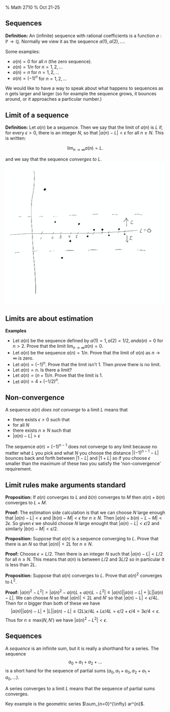 % Math 2710
% Oct 21-25

## Sequences

**Definition:** An (infinite) sequence with rational coefficients is a function $a:\mathbb{P}\to\mathbb{Q}$.  Normally we view
it as the sequence $a(1),a(2),\ldots$.

Some examples:

- $a(n)=0$ for all $n$ (the zero sequence).
- $a(n)=1/n$ for $n=1,2,\ldots$
- $a(n)=n$ for $n=1,2,\ldots$
- $a(n)=(-1)^n$ for $n=1,2,\ldots$

We would like to have a way to speak about what happens to sequences as $n$ gets larger and larger (so for example the sequence
grows, it bounces around, or it approaches a particular number.)

## Limit of a sequence

**Definition:** Let $a(n)$ be a sequence.  Then we say that the limit of $a(n)$ is $L$ if, for every $\epsilon>0$, there is an integer
$N$, so that $|a(n)-L|<\epsilon$ for all $n\ge N$.   This is written:

$$
\lim_{n\to\infty} a(n)=L.
$$

and we say that the sequence *converges to $L$*.
![](seq.png)

## Limits are about estimation

**Examples** 

- Let $a(n)$ be the sequence defined by $a(1)=1, a(2)=1/2, and a(n)=0$ for $n>2$.  Prove that the limit $\lim_{n\to\infty} a(n)=0$.
- Let $a(n)$ be the sequence $a(n)=1/n$.  Prove that the limit of $a(n)$ as $n\to\infty$ is zero.
- Let $a(n)=(-1)^{n}$.  Prove that the limit isn't $1$.  Then prove there is no limit.
- Let $a(n)=n$.  Is there a limit?
- Let $a(n)=(n+1)/n$.  Prove that the limit is $1$.
- Let $a(n)=4+(-1/2)^{n}$.  


## Non-convergence

A sequence $a(n)$  *does not converge* to a limit $L$ means that
- there exists $\epsilon>0$ such that
- for all $N$
- there exists $n\ge N$ such that
- $|a(n)-L|>\epsilon$

The sequence $a(n)=(-1)^{n-1}$ does not converge to any limit because no matter what $L$ you pick and what $N$ you choose the distance $|(-1)^{n-1}-L|$ 
bounces back and forth between $|1-L|$ and $|1+L|$ so if you choose $\epsilon$ smaller than the maximum of these two you satisfy the 'non-convergence'
requirement.

## Limit rules make arguments standard

**Proposition:** If $a(n)$ converges to $L$ and $b(n)$ converges to $M$ then $a(n)+b(n)$ converges to $L+M$.  

**Proof:** The estimation side calculation is that we can choose $N$ large enough that $|a(n)-L|<\epsilon$  and $|b(n)-M|<\epsilon$ for $n\ge N$.
Then $|a(n)+b(n)-L-M|<2\epsilon$.  So given $\epsilon$ we should choose $N$ large enought that $|a(n)-L|<\epsilon/2$ and similarly $|b(n)-M|<\epsilon/2$.

**Proposition:** Suppose that $a(n)$ is a sequence converging to $L$.  Prove that there is an $N$ so that $|a(n)|<2L$ for $n\ge N$. 

**Proof:** Choose $\epsilon=L/2$.  Then there is an integer $N$ such that $|a(n)-L|<L/2$ for all $n\ge N$.  This means that $a(n)$ is between $L/2$ and $3L/2$
so in particular it is less than $2L$.  

**Proposition:** Suppose that $a(n)$ converges to $L$.  Prove that $a(n)^2$ converges to $L^2$.  

**Proof:** $|a(n)^2-L^2|=|a(n)^2-a(n)L+a(n)L-L^2|\le |a(n)||a(n)-L| + |L||a(n)-L|$.  We can choose $N$ so that $|a(n)|<2L$ and $N'$ so that $|a(n)-L|<\epsilon/4L$.
Then for $n$ bigger than both of these we have 
$$|a(n)||a(n)-L|+|L||a(n)-L|\le (2L)\epsilon/4L+L\epsilon/4L=\epsilon/2+\epsilon/4=3\epsilon/4<\epsilon.$$
Thus for $n\ge\mathrm{max}(N,N')$ we have $|a(n)^2-L^2|<\epsilon.$


## Sequences

A *sequence* is an infinite sum, but it is really a shorthand for a series.  The sequence
$$
a_0+a_1+a_2+\ldots
$$
is a short hand for the sequence of partial sums $(a_0,a_1+a_0,a_2+a_1+a_0,\ldots)$.

A series converges to a limit $L$ means that the sequence of partial sums converges.

Key example is the geometric series $\sum_{n=0}^{\infty} ar^{n}$.




